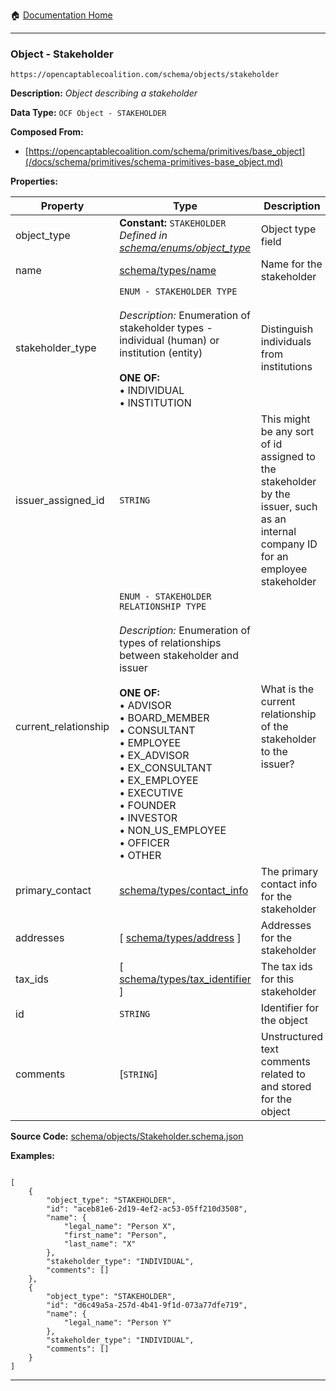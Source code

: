 :house: [Documentation Home](/README.md)

---

### Object - Stakeholder

`https://opencaptablecoalition.com/schema/objects/stakeholder`

**Description:** _Object describing a stakeholder_

**Data Type:** `OCF Object - STAKEHOLDER`

**Composed From:**

- [https://opencaptablecoalition.com/schema/primitives/base_object](/docs/schema/primitives/schema-primitives-base_object.md)

**Properties:**

| Property             | Type                                                                                                                                                                                                                                                                                                                                                                                                                                                | Description                                                                                                                        | Required   |
| -------------------- | --------------------------------------------------------------------------------------------------------------------------------------------------------------------------------------------------------------------------------------------------------------------------------------------------------------------------------------------------------------------------------------------------------------------------------------------------- | ---------------------------------------------------------------------------------------------------------------------------------- | ---------- |
| object_type          | **Constant:** `STAKEHOLDER`</br>_Defined in [schema/enums/object_type](/docs/schema/enums/schema-enums-object_type.md)_                                                                                                                                                                                                                                                                                                                             | Object type field                                                                                                                  | `REQUIRED` |
| name                 | [schema/types/name](/docs/schema/types/schema-types-name.md)                                                                                                                                                                                                                                                                                                                                                                                        | Name for the stakeholder                                                                                                           | `REQUIRED` |
| stakeholder_type     | `ENUM - STAKEHOLDER TYPE`</br></br>_Description:_ Enumeration of stakeholder types - individual (human) or institution (entity)</br></br>**ONE OF:**</br>&bull; INDIVIDUAL</br>&bull; INSTITUTION</br>                                                                                                                                                                                                                                              | Distinguish individuals from institutions                                                                                          | `REQUIRED` |
| issuer_assigned_id   | `STRING`                                                                                                                                                                                                                                                                                                                                                                                                                                            | This might be any sort of id assigned to the stakeholder by the issuer, such as an internal company ID for an employee stakeholder | -          |
| current_relationship | `ENUM - STAKEHOLDER RELATIONSHIP TYPE`</br></br>_Description:_ Enumeration of types of relationships between stakeholder and issuer</br></br>**ONE OF:**</br>&bull; ADVISOR</br>&bull; BOARD_MEMBER</br>&bull; CONSULTANT</br>&bull; EMPLOYEE</br>&bull; EX_ADVISOR</br>&bull; EX_CONSULTANT</br>&bull; EX_EMPLOYEE</br>&bull; EXECUTIVE</br>&bull; FOUNDER</br>&bull; INVESTOR</br>&bull; NON_US_EMPLOYEE</br>&bull; OFFICER</br>&bull; OTHER</br> | What is the current relationship of the stakeholder to the issuer?                                                                 | -          |
| primary_contact      | [schema/types/contact_info](/docs/schema/types/schema-types-contact_info.md)                                                                                                                                                                                                                                                                                                                                                                        | The primary contact info for the stakeholder                                                                                       | -          |
| addresses            | [ [schema/types/address](/docs/schema/types/schema-types-address.md) ]                                                                                                                                                                                                                                                                                                                                                                              | Addresses for the stakeholder                                                                                                      | -          |
| tax_ids              | [ [schema/types/tax_identifier](/docs/schema/types/schema-types-tax_identifier.md) ]                                                                                                                                                                                                                                                                                                                                                                | The tax ids for this stakeholder                                                                                                   | -          |
| id                   | `STRING`                                                                                                                                                                                                                                                                                                                                                                                                                                            | Identifier for the object                                                                                                          | `REQUIRED` |
| comments             | [`STRING`]</br>                                                                                                                                                                                                                                                                                                                                                                                                                                     | Unstructured text comments related to and stored for the object                                                                    | -          |

**Source Code:** [schema/objects/Stakeholder.schema.json](/schema/objects/Stakeholder.schema.json)

**Examples:**

```

[
    {
        "object_type": "STAKEHOLDER",
        "id": "aceb81e6-2d19-4ef2-ac53-05ff210d3508",
        "name": {
            "legal_name": "Person X",
            "first_name": "Person",
            "last_name": "X"
        },
        "stakeholder_type": "INDIVIDUAL",
        "comments": []
    },
    {
        "object_type": "STAKEHOLDER",
        "id": "d6c49a5a-257d-4b41-9f1d-073a77dfe719",
        "name": {
            "legal_name": "Person Y"
        },
        "stakeholder_type": "INDIVIDUAL",
        "comments": []
    }
]

```

---
